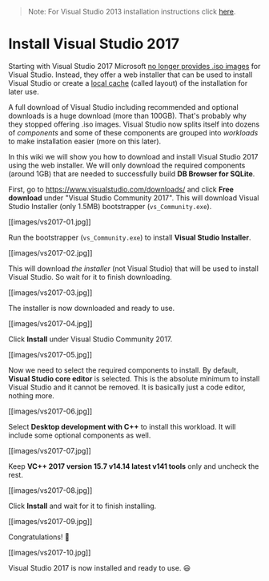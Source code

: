 > Note: For Visual Studio 2013 installation instructions click [here](https://github.com/sqlitebrowser/sqlitebrowser/wiki/Win64-setup-%E2%80%94-Step-2-%E2%80%94-Install-MSVC2013).

# Install Visual Studio 2017

Starting with Visual Studio 2017 Microsoft [no longer provides .iso images](https://docs.microsoft.com/en-us/visualstudio/install/install-visual-studio) for Visual Studio. Instead, they offer a web installer that can be used to install Visual Studio or create a [local cache](https://docs.microsoft.com/en-us/visualstudio/install/install-vs-inconsistent-quality-network) (called layout) of the installation for later use.

A full download of Visual Studio including recommended and optional downloads is a huge download (more than 100GB). That's probably why they stopped offering .iso images. Visual Studio now splits itself into dozens of *components* and some of these components are grouped into *workloads* to make installation easier (more on this later).

In this wiki we will show you how to download and install Visual Studio 2017 using the web installer. We will only download the required components (around 1GB) that are needed to successfully build **DB Browser for SQLite**.

First, go to https://www.visualstudio.com/downloads/ and click **Free download** under "Visual Studio Community 2017". This will download Visual Studio Installer (only 1.5MB) bootstrapper (`vs_Community.exe`).

[[images/vs2017-01.jpg]]

Run the bootstrapper (`vs_Community.exe`) to install **Visual Studio Installer**.

[[images/vs2017-02.jpg]]

This will download *the installer* (not Visual Studio) that will be used to install Visual Studio. So wait for it to finish downloading.

[[images/vs2017-03.jpg]]

The installer is now downloaded and ready to use.

[[images/vs2017-04.jpg]]

Click **Install** under Visual Studio Community 2017.

[[images/vs2017-05.jpg]]

Now we need to select the required components to install. By default, **Visual Studio core editor** is selected. This is the absolute minimum to install Visual Studio and it cannot be removed. It is basically just a code editor, nothing more.

[[images/vs2017-06.jpg]]

Select **Desktop development with C++** to install this workload. It will include some optional components as well.

[[images/vs2017-07.jpg]]

Keep **VC++ 2017 version 15.7 v14.14 latest v141 tools** only and uncheck the rest.

[[images/vs2017-08.jpg]]

Click **Install** and wait for it to finish installing.

[[images/vs2017-09.jpg]]

Congratulations! :tada:

[[images/vs2017-10.jpg]]

Visual Studio 2017 is now installed and ready to use. :smiley: 
